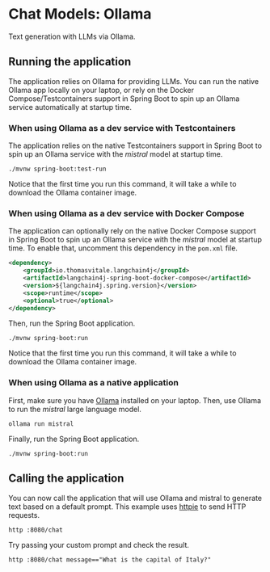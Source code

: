 # Chat Models: Ollama

Text generation with LLMs via Ollama.

## Running the application

The application relies on Ollama for providing LLMs. You can run the native Ollama app locally on your laptop,
or rely on the Docker Compose/Testcontainers support in Spring Boot to spin up an Ollama service automatically
at startup time.

### When using Ollama as a dev service with Testcontainers

The application relies on the native Testcontainers support in Spring Boot to spin up an Ollama service
with the _mistral_ model at startup time.

```shell
./mvnw spring-boot:test-run
```

Notice that the first time you run this command, it will take a while to download the Ollama container image.

### When using Ollama as a dev service with Docker Compose

The application can optionally rely on the native Docker Compose support in Spring Boot to spin up
an Ollama service with the _mistral_ model at startup time. To enable that, uncomment this dependency
in the `pom.xml` file.

```xml
<dependency>
    <groupId>io.thomasvitale.langchain4j</groupId>
    <artifactId>langchain4j-spring-boot-docker-compose</artifactId>
    <version>${langchain4j.spring.version}</version>
    <scope>runtime</scope>
    <optional>true</optional>
</dependency>
```

Then, run the Spring Boot application.

```shell
./mvnw spring-boot:run
```

Notice that the first time you run this command, it will take a while to download the Ollama container image.

### When using Ollama as a native application

First, make sure you have [Ollama](https://ollama.ai) installed on your laptop.
Then, use Ollama to run the _mistral_ large language model.

```shell
ollama run mistral
```

Finally, run the Spring Boot application.

```shell
./mvnw spring-boot:run
```

## Calling the application

You can now call the application that will use Ollama and mistral to generate text based on a default prompt.
This example uses [httpie](https://httpie.io) to send HTTP requests.

```shell
http :8080/chat
```

Try passing your custom prompt and check the result.

```shell
http :8080/chat message=="What is the capital of Italy?"
```
